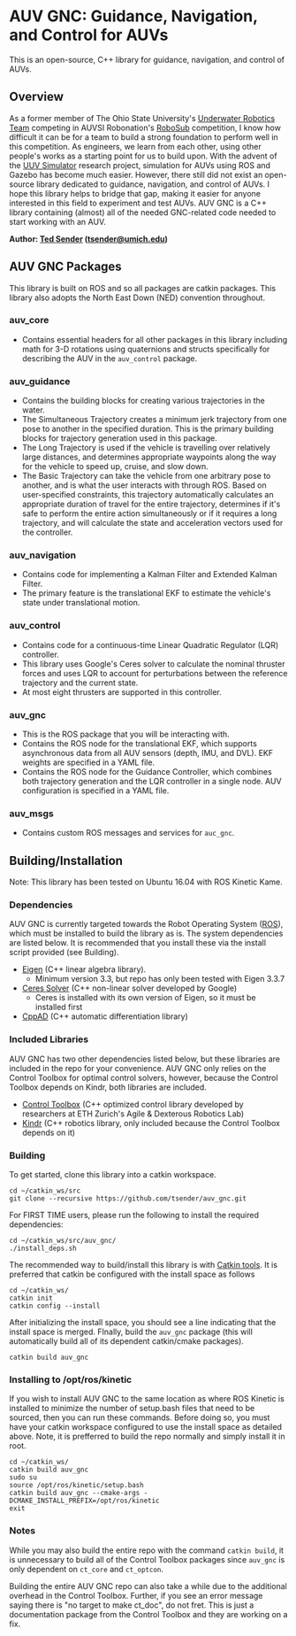 AUV GNC: Guidance, Navigation, and Control for AUVs
===============================================================
This is an open-source, C++ library for guidance, navigation, and control of AUVs.

## Overview
As a former member of The Ohio State University's [Underwater Robotics Team](https://uwrt.engineering.osu.edu/) competing in AUVSI Robonation's [RoboSub](https://www.robonation.org/competition/robosub) competition, I know how difficult it can be for a team to build a strong foundation to perform well in this competition. As engineers, we learn from each other, using other people's works as a starting point for us to build upon. With the advent of the [UUV Simulator](https://github.com/uuvsimulator/uuv_simulator) research project, simulation for AUVs using ROS and Gazebo has become much easier. However, there still did not exist an open-source library dedicated to guidance, navigation, and control of AUVs. I hope this library helps to bridge that gap, making it easier for anyone interested in this field to experiment and test AUVs. AUV GNC is a C++ library containing (almost) all of the needed GNC-related code needed to start working with an AUV.

**Author: [Ted Sender](https://github.com/tsender) (tsender@umich.edu)**

## AUV GNC Packages
This library is built on ROS and so all packages are catkin packages. This library also adopts the North East Down (NED) convention throughout.

### auv_core
- Contains essential headers for all other packages in this library including math for 3-D rotations using quaternions and structs specifically for describing the AUV in the `auv_control` package.

### auv_guidance
- Contains the building blocks for creating various trajectories in the water. 
- The Simultaneous Trajectory creates a minimum jerk trajectory from one pose to another in the specified duration. This is the primary building blocks for trajectory generation used in this package.
- The Long Trajectory is used if the vehicle is travelling over relatively large distances, and determines appropriate waypoints along the way for the vehicle to speed up, cruise, and slow down.
- The Basic Trajectory can take the vehicle from one arbitrary pose to another, and is what the user interacts with through ROS. Based on user-specified constraints, this trajectory automatically calculates an appropriate duration of travel for the entire trajectory, determines if it's safe to perform the entire action simultaneously or if it requires a long trajectory, and will calculate the state and acceleration vectors used for the controller.

### auv_navigation
- Contains code for implementing a Kalman Filter and Extended Kalman Filter.
- The primary feature is the translational EKF to estimate the vehicle's state under translational motion.

### auv_control
- Contains code for a continuous-time Linear Quadratic Regulator (LQR) controller.
- This library uses Google's Ceres solver to calculate the nominal thruster forces and uses LQR to account for perturbations between the reference trajectory and the current state.
- At most eight thrusters are supported in this controller.

### auv_gnc
- This is the ROS package that you will be interacting with. 
- Contains the ROS node for the translational EKF, which supports asynchronous data from all AUV sensors (depth, IMU, and DVL). EKF weights are specified in a YAML file.
- Contains the ROS node for the Guidance Controller, which combines both trajectory generation and the LQR controller in a single node. AUV configuration is specified in a YAML file.

### auv_msgs
- Contains custom ROS messages and services for `auc_gnc`.

## Building/Installation
Note: This library has been tested on Ubuntu 16.04 with ROS Kinetic Kame.

### Dependencies
AUV GNC is currently targeted towards the Robot Operating System ([ROS](https://www.ros.org/)), which must be installed to build the library as is. The system dependencies are listed below. It is recommended that you install these via the install script provided (see Building).
* [Eigen](https://eigen.tuxfamily.org/dox/GettingStarted.html)  (C++ linear algebra library).
    * Minimum version 3.3, but repo has only been tested with Eigen 3.3.7
* [Ceres Solver](http://ceres-solver.org/) (C++ non-linear solver developed by Google)
    * Ceres is installed with its own version of Eigen, so it must be installed first
* [CppAD](https://coin-or.github.io/CppAD/doc/cppad.htm) (C++ automatic differentiation library)

### Included Libraries
AUV GNC has two other dependencies listed below, but these libraries are included in the repo for your convenience. AUV GNC only relies on the Control Toolbox for optimal control solvers, however, because the Control Toolbox depends on Kindr, both libraries are included.
* [Control Toolbox](https://github.com/ethz-adrl/control-toolbox) (C++ optimized control library developed by researchers at ETH Zurich's Agile & Dexterous Robotics Lab)
* [Kindr](https://github.com/ANYbotics/kindr) (C++ robotics library, only included because the Control Toolbox depends on it)

### Building
To get started, clone this library into a catkin workspace.

    cd ~/catkin_ws/src
    git clone --recursive https://github.com/tsender/auv_gnc.git

For FIRST TIME users, please run the following to install the required dependencies:

    cd ~/catkin_ws/src/auv_gnc/
    ./install_deps.sh
   
The recommended way to build/install this library is with [Catkin tools](https://catkin-tools.readthedocs.io/en/latest/installing.html). It is preferred that catkin be configured with the install space as follows

    cd ~/catkin_ws/
    catkin init
    catkin config --install

After initializing the install space, you should see a line indicating that the install space is merged. FInally, build the `auv_gnc` package (this will automatically build all of its dependent catkin/cmake packages).

    catkin build auv_gnc

### Installing to /opt/ros/kinetic
If you wish to install AUV GNC to the same location as where ROS Kinetic is installed to minimize the number of setup.bash files that need to be sourced, then you can run these commands. Before doing so, you must have your catkin workspace configured to use the install space as detailed above. Note, it is prefferred to build the repo normally and simply install it in root.

    cd ~/catkin_ws/
    catkin build auv_gnc
    sudo su
    source /opt/ros/kinetic/setup.bash
    catkin build auv_gnc --cmake-args -DCMAKE_INSTALL_PREFIX=/opt/ros/kinetic
    exit

### Notes
While you may also build the entire repo with the command `catkin build`, it is unnecessary to build all of the Control Toolbox packages since `auv_gnc` is only dependent on `ct_core` and `ct_optcon`. 

Building the entire AUV GNC repo can also take a while due to the additional overhead in the Control Toolbox. Further, if you see an error message saying there is "no target to make ct_doc", do not fret. This is just a documentation package from the Control Toolbox and they are working on a fix.
